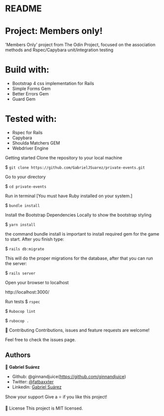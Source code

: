 # README
# Project: Members only!

'Members Only' project from The Odin Project, focused on the association methods and Rspec/Capybara unit/integration testing

# Build with:

- Bootstrap 4 css implementation for Rails
- Simple Forms Gem
- Better Errors Gem
- Guard Gem

# Tested with:

- Rspec for Rails
- Capybara
- Shoulda Matchers GEM
- Webdriver Engine

Getting started
Clone the repository to your local machine

$ `git clone https://github.com/GabrielJSuarez/private-events.git`

Go to your directory

$ `cd private-events`

Run in terminal [You must have Ruby installed on your system.]

$ `bundle install`

Install the Bootstrap Dependencies Locally to show the bootstrap styling

$ `yarn install`

the command bundle install is important to install required gem for the game to start. After you finish type:

$ `rails db:migrate`

This will do the proper migrations for the database, after that you can run the server:

$ `rails server`

Open your browser to localhost

http://localhost:3000/

Run tests
$ `rspec`

$ `Rubocop lint`

$ `rubocop .`

🤝 Contributing
Contributions, issues and feature requests are welcome!

Feel free to check the issues page.

## Authors

👤 **Gabriel Suárez**

- Github: @ginnandjuice(https://github.com/ginnandjuice)
- Twitter: [@fatbaxxter](https://twitter.com/fatbaxxter)
- Linkedin: [Gabriel Suárez](https://www.linkedin.com/in/gabriel-ginn-suarez/)


Show your support
Give a ⭐️ if you like this project!

📝 License
This project is MIT licensed.

